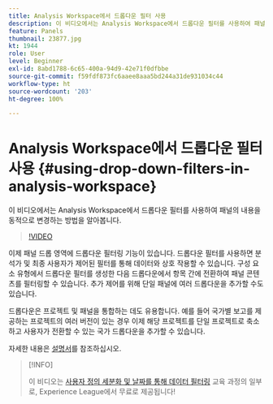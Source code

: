 ```yaml
---
title: Analysis Workspace에서 드롭다운 필터 사용
description: 이 비디오에서는 Analysis Workspace에서 드롭다운 필터를 사용하여 패널의 내용을 동적으로 변경하는 방법을 알아봅니다.
feature: Panels
thumbnail: 23877.jpg
kt: 1944
role: User
level: Beginner
exl-id: 8abd1788-6c65-400a-94d9-42e71f0dfbbe
source-git-commit: f59fdf873fc6aaee8aaa5bd244a31de931034c44
workflow-type: ht
source-wordcount: '203'
ht-degree: 100%

---
```


# Analysis Workspace에서 드롭다운 필터 사용 {#using-drop-down-filters-in-analysis-workspace}

이 비디오에서는 Analysis Workspace에서 드롭다운 필터를 사용하여 패널의 내용을 동적으로 변경하는 방법을 알아봅니다.

>[!VIDEO](https://video.tv.adobe.com/v/23877/?quality=12)

이제 패널 드롭 영역에 드롭다운 필터링 기능이 있습니다. 드롭다운 필터를 사용하면 분석가 및 최종 사용자가 제어된 필터를 통해 데이터와 상호 작용할 수 있습니다. 구성 요소 유형에서 드롭다운 필터를 생성한 다음 드롭다운에서 항목 간에 전환하여 패널 콘텐츠를 필터링할 수 있습니다. 추가 제어를 위해 단일 패널에 여러 드롭다운을 추가할 수도 있습니다.

드롭다운은 프로젝트 및 패널을 통합하는 데도 유용합니다. 예를 들어 국가별 보고를 제공하는 프로젝트의 여러 버전이 있는 경우 이제 해당 프로젝트를 단일 프로젝트로 축소하고 사용자가 전환할 수 있는 국가 드롭다운을 추가할 수 있습니다.

자세한 내용은 [설명서](https://experienceleague.adobe.com/docs/analytics/analyze/analysis-workspace/panels/panels.html?lang=ko)를 참조하십시오.

>[!INFO]
>
> 이 비디오는 [사용자 정의 세분화 및 날짜를 통해 데이터 필터링](https://experienceleague.adobe.com/?recommended=Analytics-U-1-2021.1.filterdata) 교육 과정의 일부로, Experience League에서 무료로 제공됩니다!
